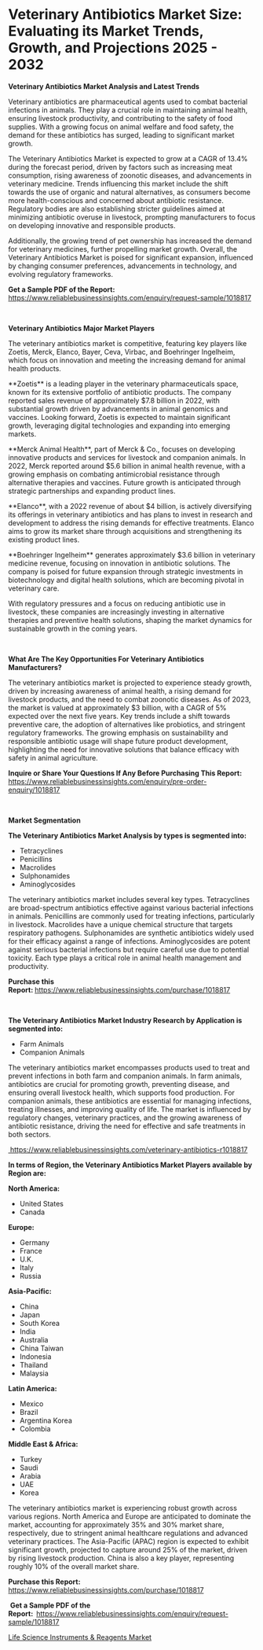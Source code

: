 <p><h1>Veterinary Antibiotics Market Size: Evaluating its Market Trends, Growth, and Projections 2025 - 2032</h1></p><p><strong>Veterinary Antibiotics Market Analysis and Latest Trends</strong></p>
<p><p>Veterinary antibiotics are pharmaceutical agents used to combat bacterial infections in animals. They play a crucial role in maintaining animal health, ensuring livestock productivity, and contributing to the safety of food supplies. With a growing focus on animal welfare and food safety, the demand for these antibiotics has surged, leading to significant market growth.</p><p>The Veterinary Antibiotics Market is expected to grow at a CAGR of 13.4% during the forecast period, driven by factors such as increasing meat consumption, rising awareness of zoonotic diseases, and advancements in veterinary medicine. Trends influencing this market include the shift towards the use of organic and natural alternatives, as consumers become more health-conscious and concerned about antibiotic resistance. Regulatory bodies are also establishing stricter guidelines aimed at minimizing antibiotic overuse in livestock, prompting manufacturers to focus on developing innovative and responsible products. </p><p>Additionally, the growing trend of pet ownership has increased the demand for veterinary medicines, further propelling market growth. Overall, the Veterinary Antibiotics Market is poised for significant expansion, influenced by changing consumer preferences, advancements in technology, and evolving regulatory frameworks.</p></p>
<p><strong>Get a Sample PDF of the Report:&nbsp;</strong> <a href="https://www.reliablebusinessinsights.com/enquiry/request-sample/1018817?utm_campaign=3430&utm_medium=2&utm_source=Github&utm_content=ia&utm_term=21032025&utm_id=veterinary-antibiotics">https://www.reliablebusinessinsights.com/enquiry/request-sample/1018817</a></p>
<p>&nbsp;</p>
<p><strong>Veterinary Antibiotics Major Market Players</strong></p>
<p><p>The veterinary antibiotics market is competitive, featuring key players like Zoetis, Merck, Elanco, Bayer, Ceva, Virbac, and Boehringer Ingelheim, which focus on innovation and meeting the increasing demand for animal health products.</p><p>**Zoetis** is a leading player in the veterinary pharmaceuticals space, known for its extensive portfolio of antibiotic products. The company reported sales revenue of approximately $7.8 billion in 2022, with substantial growth driven by advancements in animal genomics and vaccines. Looking forward, Zoetis is expected to maintain significant growth, leveraging digital technologies and expanding into emerging markets.</p><p>**Merck Animal Health**, part of Merck & Co., focuses on developing innovative products and services for livestock and companion animals. In 2022, Merck reported around $5.6 billion in animal health revenue, with a growing emphasis on combating antimicrobial resistance through alternative therapies and vaccines. Future growth is anticipated through strategic partnerships and expanding product lines.</p><p>**Elanco**, with a 2022 revenue of about $4 billion, is actively diversifying its offerings in veterinary antibiotics and has plans to invest in research and development to address the rising demands for effective treatments. Elanco aims to grow its market share through acquisitions and strengthening its existing product lines.</p><p>**Boehringer Ingelheim** generates approximately $3.6 billion in veterinary medicine revenue, focusing on innovation in antibiotic solutions. The company is poised for future expansion through strategic investments in biotechnology and digital health solutions, which are becoming pivotal in veterinary care.</p><p>With regulatory pressures and a focus on reducing antibiotic use in livestock, these companies are increasingly investing in alternative therapies and preventive health solutions, shaping the market dynamics for sustainable growth in the coming years.</p></p>
<p>&nbsp;</p>
<p><strong>What Are The Key Opportunities For Veterinary Antibiotics Manufacturers?</strong></p>
<p><p>The veterinary antibiotics market is projected to experience steady growth, driven by increasing awareness of animal health, a rising demand for livestock products, and the need to combat zoonotic diseases. As of 2023, the market is valued at approximately $3 billion, with a CAGR of 5% expected over the next five years. Key trends include a shift towards preventive care, the adoption of alternatives like probiotics, and stringent regulatory frameworks. The growing emphasis on sustainability and responsible antibiotic usage will shape future product development, highlighting the need for innovative solutions that balance efficacy with safety in animal agriculture.</p></p>
<p><strong>Inquire or Share Your Questions If Any Before Purchasing This Report:</strong> <a href="https://www.reliablebusinessinsights.com/enquiry/pre-order-enquiry/1018817?utm_campaign=3430&utm_medium=2&utm_source=Github&utm_content=ia&utm_term=21032025&utm_id=veterinary-antibiotics">https://www.reliablebusinessinsights.com/enquiry/pre-order-enquiry/1018817</a></p>
<p>&nbsp;</p>
<p><strong>Market Segmentation</strong></p>
<p><strong>The Veterinary Antibiotics Market Analysis by types is segmented into:</strong></p>
<p><ul><li>Tetracyclines</li><li>Penicillins</li><li>Macrolides</li><li>Sulphonamides</li><li>Aminoglycosides</li></ul></p>
<p><p>The veterinary antibiotics market includes several key types. Tetracyclines are broad-spectrum antibiotics effective against various bacterial infections in animals. Penicillins are commonly used for treating infections, particularly in livestock. Macrolides have a unique chemical structure that targets respiratory pathogens. Sulphonamides are synthetic antibiotics widely used for their efficacy against a range of infections. Aminoglycosides are potent against serious bacterial infections but require careful use due to potential toxicity. Each type plays a critical role in animal health management and productivity.</p></p>
<p><strong>Purchase this Report:&nbsp;</strong><a href="https://www.reliablebusinessinsights.com/purchase/1018817?utm_campaign=3430&utm_medium=2&utm_source=Github&utm_content=ia&utm_term=21032025&utm_id=veterinary-antibiotics">https://www.reliablebusinessinsights.com/purchase/1018817</a></p>
<p>&nbsp;</p>
<p><strong>The Veterinary Antibiotics Market Industry Research by Application is segmented into:</strong></p>
<p><ul><li>Farm Animals</li><li>Companion Animals</li></ul></p>
<p><p>The veterinary antibiotics market encompasses products used to treat and prevent infections in both farm and companion animals. In farm animals, antibiotics are crucial for promoting growth, preventing disease, and ensuring overall livestock health, which supports food production. For companion animals, these antibiotics are essential for managing infections, treating illnesses, and improving quality of life. The market is influenced by regulatory changes, veterinary practices, and the growing awareness of antibiotic resistance, driving the need for effective and safe treatments in both sectors.</p></p>
<p><a href="https://www.reliablebusinessinsights.com/veterinary-antibiotics-r1018817?utm_campaign=3430&utm_medium=2&utm_source=Github&utm_content=ia&utm_term=21032025&utm_id=veterinary-antibiotics">&nbsp;https://www.reliablebusinessinsights.com/veterinary-antibiotics-r1018817</a></p>
<p><strong>In terms of Region, the Veterinary Antibiotics Market Players available by Region are:</strong></p>
<p>
    <p> <strong> North America: </strong>
        <ul>
            <li>United States</li>
            <li>Canada</li>
        </ul>
        </p> 
    <p> <strong> Europe: </strong>
        <ul>
            <li>Germany</li>
            <li>France</li>
            <li>U.K.</li>
            <li>Italy</li>
            <li>Russia</li>
        </ul>
        </p> 
    <p> <strong> Asia-Pacific: </strong>
        <ul>
            <li>China</li>
            <li>Japan</li>
            <li>South Korea</li>
            <li>India</li>
            <li>Australia</li>
            <li>China Taiwan</li>
            <li>Indonesia</li>
            <li>Thailand</li>
            <li>Malaysia</li>
        </ul>
        </p> 
    <p> <strong> Latin America: </strong>
        <ul>
            <li>Mexico</li>
            <li>Brazil</li>
            <li>Argentina Korea</li>
            <li>Colombia</li>
        </ul>
        </p> 
    <p> <strong> Middle East & Africa: </strong>
        <ul>
            <li>Turkey</li>
            <li>Saudi</li>
            <li>Arabia</li>
            <li>UAE</li>
            <li>Korea</li>
        </ul>
    </p>
    </p>
<p><p>The veterinary antibiotics market is experiencing robust growth across various regions. North America and Europe are anticipated to dominate the market, accounting for approximately 35% and 30% market share, respectively, due to stringent animal healthcare regulations and advanced veterinary practices. The Asia-Pacific (APAC) region is expected to exhibit significant growth, projected to capture around 25% of the market, driven by rising livestock production. China is also a key player, representing roughly 10% of the overall market share.</p></p>
<p><strong>Purchase this Report: </strong><a href="https://www.reliablebusinessinsights.com/purchase/1018817?utm_campaign=3430&utm_medium=2&utm_source=Github&utm_content=ia&utm_term=21032025&utm_id=veterinary-antibiotics">https://www.reliablebusinessinsights.com/purchase/1018817</a></p>
<p>&nbsp;<strong>Get a Sample PDF of the Report:&nbsp;&nbsp;</strong><a href="https://www.reliablebusinessinsights.com/enquiry/request-sample/1018817?utm_campaign=3430&utm_medium=2&utm_source=Github&utm_content=ia&utm_term=21032025&utm_id=veterinary-antibiotics">https://www.reliablebusinessinsights.com/enquiry/request-sample/1018817</a></p>
<p><strong></strong></p>
<p><p><a href="https://github.com/khifzaba/Market-Research-Report-List-1/blob/main/life-science-instruments-reagents-market.md?utm_campaign=3430&utm_medium=2&utm_source=Github&utm_content=ia&utm_term=21032025&utm_id=veterinary-antibiotics">Life Science Instruments & Reagents Market</a></p></p>